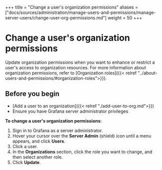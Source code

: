 +++
title = "Change a user's organization permissions"
aliases = ["docs/sources/administration/manage-users-and-permissions/manage-server-users/change-user-org-permissions.md"]
weight = 50
+++

# Change a user's organization permissions

Update organization permissions when you want to enhance or restrict a user's access to organization resources. For more information about organization permissions, refer to [Organization roles]({{< relref "../about-users-and-permissions/#organization-roles">}}).

## Before you begin

- [Add a user to an organization]({{< relref "./add-user-to-org.md">}})
- Ensure you have Grafana server administrator privileges

**To change a user's organization permissions**:

1. Sign in to Grafana as a server administrator.
1. Hover your cursor over the **Server Admin** (shield) icon until a menu appears, and click **Users**.
1. Click a user.
1. In the **Organizations** section, click the role you want to change, and then select another role.
1. Click **Update**.

